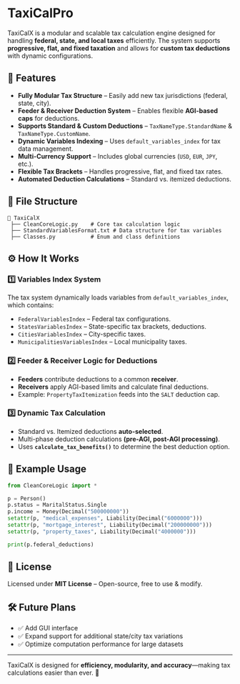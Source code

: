 # TaxiCalPro

TaxiCalX is a modular and scalable tax calculation engine designed for handling **federal, state, and local taxes** efficiently. The system supports **progressive, flat, and fixed taxation** and allows for **custom tax deductions** with dynamic configurations.

## 🚀 Features
- **Fully Modular Tax Structure** – Easily add new tax jurisdictions (federal, state, city).
- **Feeder & Receiver Deduction System** – Enables flexible **AGI-based caps** for deductions.
- **Supports Standard & Custom Deductions** – `TaxNameType.StandardName` & `TaxNameType.CustomName`.
- **Dynamic Variables Indexing** – Uses `default_variables_index` for tax data management.
- **Multi-Currency Support** – Includes global currencies (`USD`, `EUR`, `JPY`, etc.).
- **Flexible Tax Brackets** – Handles progressive, flat, and fixed tax rates.
- **Automated Deduction Calculations** – Standard vs. itemized deductions.

## 📂 File Structure
```
📂 TaxiCalX
 ├── CleanCoreLogic.py    # Core tax calculation logic
 ├── StandardVariablesFormat.txt # Data structure for tax variables
 ├── Classes.py           # Enum and class definitions
```

## ⚙️ How It Works
### **1️⃣ Variables Index System**
The tax system dynamically loads variables from `default_variables_index`, which contains:
- `FederalVariablesIndex` – Federal tax configurations.
- `StatesVariablesIndex` – State-specific tax brackets, deductions.
- `CitiesVariablesIndex` – City-specific taxes.
- `MunicipalitiesVariablesIndex` – Local municipality taxes.

### **2️⃣ Feeder & Receiver Logic for Deductions**
- **Feeders** contribute deductions to a common **receiver**.
- **Receivers** apply AGI-based limits and calculate final deductions.
- Example: `PropertyTaxItemization` feeds into the `SALT` deduction cap.

### **3️⃣ Dynamic Tax Calculation**
- Standard vs. Itemized deductions **auto-selected**.
- Multi-phase deduction calculations **(pre-AGI, post-AGI processing)**.
- Uses **`calculate_tax_benefits()`** to determine the best deduction option.

## 📌 Example Usage
```python
from CleanCoreLogic import *

p = Person()
p.status = MaritalStatus.Single
p.income = Money(Decimal("500000000"))
setattr(p, "medical_expenses", Liability(Decimal("6000000")))
setattr(p, "mortgage_interest", Liability(Decimal("200000000")))
setattr(p, "property_taxes", Liability(Decimal("4000000")))

print(p.federal_deductions)
```

## 📜 License
Licensed under **MIT License** – Open-source, free to use & modify.

## 🛠️ Future Plans
- ✅ Add GUI interface
- ✅ Expand support for additional state/city tax variations
- ✅ Optimize computation performance for large datasets

---

TaxiCalX is designed for **efficiency, modularity, and accuracy**—making tax calculations easier than ever. 🚀

